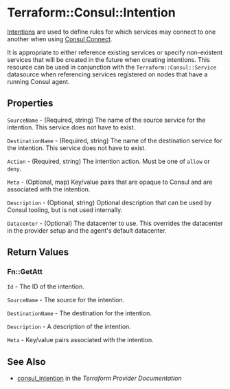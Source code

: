 # Terraform::Consul::Intention

[Intentions](https://www.consul.io/docs/connect/intentions.html) are used to define
rules for which services may connect to one another when using [Consul Connect](https://www.consul.io/docs/connect/index.html).

It is appropriate to either reference existing services or specify non-existent services
that will be created in the future when creating intentions. This resource can be used
in conjunction with the `Terraform::Consul::Service` datasource when referencing services
registered on nodes that have a running Consul agent.

## Properties

`SourceName` - (Required, string) The name of the source service for the intention. This
service does not have to exist.

`DestinationName` - (Required, string) The name of the destination service for the intention. This
service does not have to exist.

`Action` - (Required, string) The intention action. Must be one of `allow` or `deny`.

`Meta` - (Optional, map) Key/value pairs that are opaque to Consul and are associated
with the intention.

`Description` - (Optional, string) Optional description that can be used by Consul
tooling, but is not used internally.

`Datacenter` - (Optional) The datacenter to use. This overrides the datacenter in the
provider setup and the agent's default datacenter.


## Return Values

### Fn::GetAtt

`Id` - The ID of the intention.

`SourceName` - The source for the intention.

`DestinationName` - The destination for the intention.

`Description` - A description of the intention.

`Meta` - Key/value pairs associated with the intention.

## See Also

* [consul_intention](https://www.terraform.io/docs/providers/consul/r/intention.html) in the _Terraform Provider Documentation_